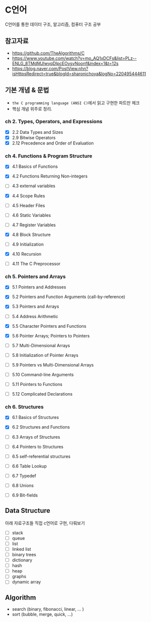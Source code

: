 # C언어
C언어를 통한 데이터 구조, 알고리즘, 컴퓨터 구조 공부

## 참고자료
- https://github.com/TheAlgorithms/C
- https://www.youtube.com/watch?v=mo_AQ1xDCFs&list=PLz--ENLG_8TMdMJIwyqDIpcEOysvNoonf&index=1&t=12s
- https://blog.naver.com/PostView.nhn?isHttpsRedirect=true&blogId=sharonichoya&logNo=220495444611

## 기본 개념 & 문법
- `the C programming language (ANSI C)`에서 읽고 구현한 파트만 체크
- 핵심 개념 위주로 정리.

### ch 2. Types, Operators, and Expressions

- [x] 2.2 Data Types and Sizes
- [x] 2.9 Bitwise Operators
- [x] 2.12 Precedence and Order of Evaluation

### ch 4. Functions & Program Structure

- [x] 4.1 Basics of Functions
- [x] 4.2 Functions Returning Non-integers
- [ ] 4.3 external variables
- [x] 4.4 Scope Rules
- [ ] 4.5 Header Files
- [ ] 4.6 Static Variables
- [ ] 4.7 Register Variables
- [x] 4.8 Block Structure
- [ ] 4.9 Initialization
- [x] 4.10 Recursion
- [ ] 4.11 The C Preprocessor


### ch 5. Pointers and Arrays

- [x] 5.1 Pointers and Addresses
- [x] 5.2 Pointers and Function Arguments (call-by-reference)
- [x] 5.3 Pointers and Arrays
- [ ] 5.4 Address Arithmetic
- [x] 5.5 Character Pointers and Functions
- [x] 5.6 Pointer Arrays; Pointers to Pointers
- [ ] 5.7 Multi-Dimensional Arrays
- [ ] 5.8 Initialization of Pointer Arrays
- [ ] 5.9 Pointers vs Multi-Dimensional Arrays
- [ ] 5.10 Command-line Arguments
- [ ] 5.11 Pointers to Functions
- [ ] 5.12 Complicated Declarations


### ch 6. Structures

- [x] 6.1 Basics of Structures
- [x] 6.2 Structures and Functions
- [ ] 6.3 Arrays of Structures
- [ ] 6.4 Pointers to Structures
- [ ] 6.5 self-referential structures
- [ ] 6.6 Table Lookup
- [ ] 6.7 Typedef
- [ ] 6.8 Unions
- [ ] 6.9 Bit-fields


## Data Structure
아래 자료구조들 직접 c언어로 구현, 다뤄보기

- [ ] stack
- [ ] queue
- [ ] list
- [ ] linked list
- [ ] binary trees
- [ ] dictionary
- [ ] hash
- [ ] heap
- [ ] graphs
- [ ] dynamic array

## Algorithm

- search (binary, fibonacci, linear, ... )
- sort (bubble, merge, quick, ...)

